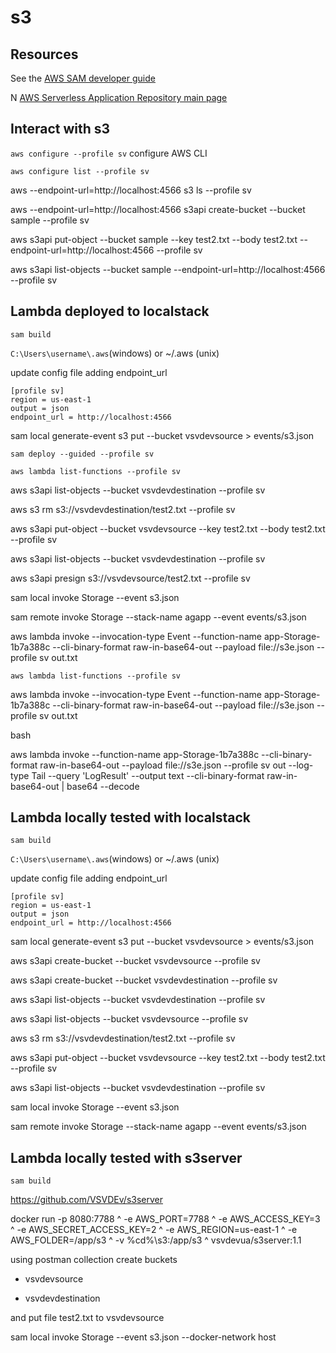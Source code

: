 # s3

## Resources

See the [AWS SAM developer guide](https://docs.aws.amazon.com/serverless-application-model/latest/developerguide/what-is-sam.html) 

N [AWS Serverless Application Repository main page](https://aws.amazon.com/serverless/serverlessrepo/)

## Interact with s3

`aws configure --profile sv` configure AWS CLI

`aws configure list --profile sv`


aws --endpoint-url=http://localhost:4566 s3 ls --profile sv

aws --endpoint-url=http://localhost:4566 s3api create-bucket --bucket sample --profile sv


aws s3api put-object --bucket sample --key test2.txt --body test2.txt --endpoint-url=http://localhost:4566 --profile sv


aws s3api list-objects --bucket sample --endpoint-url=http://localhost:4566 --profile sv

## Lambda deployed to localstack

`sam build`

`C:\Users\username\.aws`(windows) or ~/.aws (unix)

update config file adding endpoint_url

```config
[profile sv]
region = us-east-1
output = json
endpoint_url = http://localhost:4566
```

sam local generate-event s3 put --bucket vsvdevsource > events/s3.json

`sam deploy --guided --profile sv`

`aws lambda list-functions --profile sv`


aws s3api list-objects --bucket vsvdevdestination --profile sv

aws s3 rm s3://vsvdevdestination/test2.txt --profile sv


aws s3api put-object --bucket vsvdevsource --key test2.txt --body test2.txt --profile sv



aws s3api list-objects --bucket vsvdevdestination --profile sv

aws s3api presign s3://vsvdevsource/test2.txt --profile sv


sam local invoke Storage --event s3.json


sam remote invoke Storage --stack-name agapp --event events/s3.json


aws lambda invoke --invocation-type Event --function-name app-Storage-1b7a388c --cli-binary-format raw-in-base64-out --payload file://s3e.json --profile sv out.txt

`aws lambda list-functions --profile sv`


aws lambda invoke --invocation-type Event --function-name app-Storage-1b7a388c --cli-binary-format raw-in-base64-out --payload file://s3e.json --profile sv out.txt

bash


aws lambda invoke --function-name app-Storage-1b7a388c --cli-binary-format raw-in-base64-out --payload file://s3e.json --profile sv out --log-type Tail --query 'LogResult' --output text --cli-binary-format raw-in-base64-out | base64 --decode


## Lambda locally tested with localstack

`sam build`

`C:\Users\username\.aws`(windows) or ~/.aws (unix)

update config file adding endpoint_url

```config
[profile sv]
region = us-east-1
output = json
endpoint_url = http://localhost:4566
```

sam local generate-event s3 put --bucket vsvdevsource > events/s3.json

aws s3api create-bucket --bucket vsvdevsource --profile sv

aws s3api create-bucket --bucket vsvdevdestination --profile sv

aws s3api list-objects --bucket vsvdevdestination --profile sv

aws s3api list-objects --bucket vsvdevsource --profile sv

aws s3 rm s3://vsvdevdestination/test2.txt --profile sv


aws s3api put-object --bucket vsvdevsource --key test2.txt --body test2.txt --profile sv



aws s3api list-objects --bucket vsvdevdestination --profile sv


sam local invoke Storage --event s3.json


sam remote invoke Storage --stack-name agapp --event events/s3.json




## Lambda locally tested with s3server

`sam build`


https://github.com/VSVDEv/s3server

docker run -p 8080:7788 ^
  -e AWS_PORT=7788 ^
  -e AWS_ACCESS_KEY=3 ^
  -e AWS_SECRET_ACCESS_KEY=2 ^
  -e AWS_REGION=us-east-1 ^
  -e AWS_FOLDER=/app/s3 ^
  -v %cd%\s3:/app/s3 ^
  vsvdevua/s3server:1.1

using postman collection create buckets

- vsvdevsource

- vsvdevdestination

and put file test2.txt to vsvdevsource

sam local invoke Storage --event s3.json --docker-network host